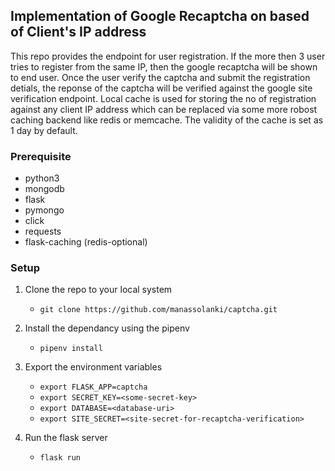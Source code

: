 ## Implementation of Google Recaptcha on based of Client's IP address

This repo provides the endpoint for user registration. If the more then 3 user tries to register from the same IP, then the google recaptcha will be shown to end user. Once the user verify the captcha and submit the registration detials, the reponse of the captcha will be verified against the google site verification endpoint.
Local cache is used for storing the no of registration against any client IP address which can be replaced via some more robost caching backend like redis or memcache. The validity of the cache is set as 1 day by default.

### Prerequisite

- python3
- mongodb
- flask
- pymongo
- click
- requests
- flask-caching (redis-optional)


### Setup
1. Clone the repo to your local system
    - `git clone https://github.com/manassolanki/captcha.git`

2. Install the dependancy using the pipenv
    - `pipenv install`

3. Export the environment variables
    - `export FLASK_APP=captcha`
    - `export SECRET_KEY=<some-secret-key>`
    - `export DATABASE=<database-uri>`
    - `export SITE_SECRET=<site-secret-for-recaptcha-verification>`

4. Run the flask server
    - `flask run`
